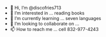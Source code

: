 - 👋 Hi, I’m @discofries713
- 👀 I’m interested in ... reading books
- 🌱 I’m currently learning ... seven languages
- 💞️ I’m looking to collaborate on ...
- 📫 How to reach me ... cell 832-977-4243

<!---
discofries713/discofries713 is a ✨ special ✨ repository because its `README.md` (this file) appears on your GitHub profile.
You can click the Preview link to take a look at your changes.
--->

